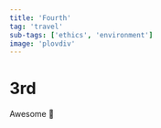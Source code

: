 ```yaml
---
title: 'Fourth'
tag: 'travel'
sub-tags: ['ethics', 'environment']
image: 'plovdiv'
---
```


# 3rd

Awesome :rocket:

